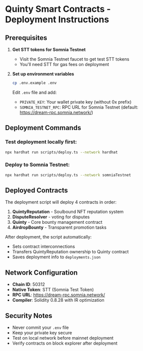 # Quinty Smart Contracts - Deployment Instructions

## Prerequisites

1. **Get STT tokens for Somnia Testnet**

   - Visit the Somnia Testnet faucet to get test STT tokens
   - You'll need STT for gas fees on deployment

2. **Set up environment variables**

   ```bash
   cp .env.example .env
   ```

   Edit `.env` file and add:

   - `PRIVATE_KEY`: Your wallet private key (without 0x prefix)
   - `SOMNIA_TESTNET_RPC`: RPC URL for Somnia Testnet (default: https://dream-rpc.somnia.network/)

## Deployment Commands

### Test deployment locally first:

```bash
npx hardhat run scripts/deploy.ts --network hardhat
```

### Deploy to Somnia Testnet:

```bash
npx hardhat run scripts/deploy.ts --network somniaTestnet
```

## Deployed Contracts

The deployment script will deploy 4 contracts in order:

1. **QuintyReputation** - Soulbound NFT reputation system
2. **DisputeResolver** - voting for disputes
3. **Quinty** - Core bounty management contract
4. **AirdropBounty** - Transparent promotion tasks

After deployment, the script automatically:

- Sets contract interconnections
- Transfers QuintyReputation ownership to Quinty contract
- Saves deployment info to `deployments.json`

## Network Configuration

- **Chain ID**: 50312
- **Native Token**: STT (Somnia Test Token)
- **RPC URL**: https://dream-rpc.somnia.network/
- **Compiler**: Solidity 0.8.28 with IR optimization

## Security Notes

- Never commit your `.env` file
- Keep your private key secure
- Test on local network before mainnet deployment
- Verify contracts on block explorer after deployment
